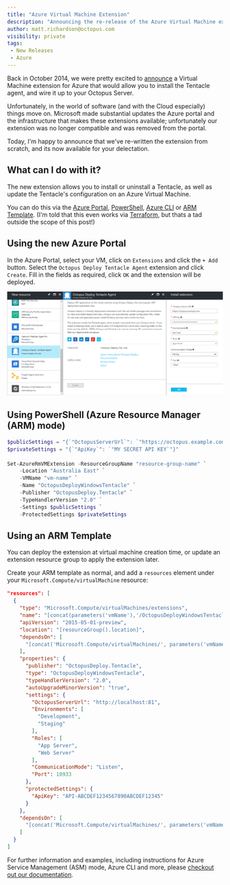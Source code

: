 ```yaml
---
title: "Azure Virtual Machine Extension"
description: "Announcing the re-release of the Azure Virtual Machine extension to install Tentacle's on your Cloud VMs"
author: matt.richardson@octopus.com
visibility: private
tags:
 - New Releases
 - Azure
---
```


Back in October 2014, we were pretty excited to [announce](https://octopus.com/blog/azure-vm-extension) a Virtual Machine extension for Azure that would allow you to install the Tentacle agent, and wire it up to your Octopus Server.

Unfortunately, in the world of software (and with the Cloud especially) things move on. Microsoft made substantial updates the Azure portal and the infrastructure that makes these extensions available; unfortunately our extension was no longer compatible and was removed from the portal.

Today, I'm happy to announce that we've re-written the extension from scratch, and its now available for your delectation.

## What can I do with it?

The new extension allows you to install or uninstall a Tentacle, as well as update the Tentacle's configuration on an Azure Virtual Machine.

You can do this via the [Azure Portal](https://octopus.com/docs/installation/installing-tentacles/azure-virtual-machines/via-the-azure-portal), [PowerShell](https://octopus.com/docs/installation/installing-tentacles/azure-virtual-machines/via-powershell), [Azure CLI](https://octopus.com/docs/installation/installing-tentacles/azure-virtual-machines/via-the-azure-cli) or [ARM Template](https://octopus.com/docs/installation/installing-tentacles/azure-virtual-machines/via-an-arm-template). (I'm told that this even works via [Terraform](https://www.terraform.io/docs/providers/azurerm/r/virtual_machine_extension.html), but thats a tad outside the scope of this post!)

## Using the new Azure Portal

In the Azure Portal, select your VM, click on `Extensions` and click the `+ Add` button. Select the `Octopus Deploy Tentacle Agent` extension and click `Create`. Fill in the fields as required, click `OK` and the extension will be deployed.

![Azure Portal - Add Tentacle VM Extension](azure-vm-extension.png)

## Using PowerShell (Azure Resource Manager (ARM) mode)

```powershell
$publicSettings = "{`"OctopusServerUrl`": `"https://octopus.example.com`", `"Environments`": [ `"Env1`", `"Env2`" ], `"Roles`": [ `"app-server`", `"web-server`" ], `"CommunicationMode`": `"Listen`", `"Port`": 10933 }"
$privateSettings = "{`"ApiKey`": `"MY SECRET API KEY`"}"

Set-AzureRmVMExtension -ResourceGroupName "resource-group-name" `
    -Location "Australia East" `
    -VMName "vm-name" `
    -Name "OctopusDeployWindowsTentacle" `
    -Publisher "OctopusDeploy.Tentacle" `
    -TypeHandlerVersion "2.0" `
    -Settings $publicSettings `
    -ProtectedSettings $privateSettings
```

## Using an ARM Template

You can deploy the extension at virtual machine creation time, or update an extension resource group to apply the extension later.

Create your ARM template as normal, and add a `resources` element under your `Microsoft.Compute/virtualMachine` resource:

```json
"resources": [
  {
    "type": "Microsoft.Compute/virtualMachines/extensions",
    "name": "[concat(parameters('vmName'),'/OctopusDeployWindowsTentacle')]",
    "apiVersion": "2015-05-01-preview",
    "location": "[resourceGroup().location]",
    "dependsOn": [
      "[concat('Microsoft.Compute/virtualMachines/', parameters('vmName'))]"
    ],
    "properties": {
      "publisher": "OctopusDeploy.Tentacle",
      "type": "OctopusDeployWindowsTentacle",
      "typeHandlerVersion": "2.0",
      "autoUpgradeMinorVersion": "true",
      "settings": {
        "OctopusServerUrl": "http://localhost:81",
        "Environments": [
          "Development",
          "Staging"
        ],
        "Roles": [
          "App Server",
          "Web Server"
        ],
        "CommunicationMode": "Listen",
        "Port": 10933
      },
      "protectedSettings": {
        "ApiKey": "API-ABCDEF1234567890ABCDEF12345"
      }
    },
    "dependsOn": [
      "[concat('Microsoft.Compute/virtualMachines/', parameters('vmName'))]"
    ]
  }
]
```

For further information and examples, including instructions for Azure Service Management (ASM) mode, Azure CLI and more, please [checkout out our documentation](https://octopus.com/docs/installation/installing-tentacles/azure-virtual-machines).